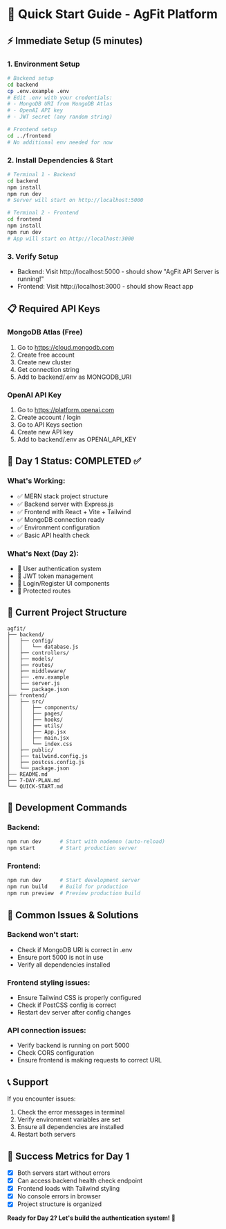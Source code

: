 # 🚀 Quick Start Guide - AgFit Platform

## ⚡ **Immediate Setup (5 minutes)**

### **1. Environment Setup**
```bash
# Backend setup
cd backend
cp .env.example .env
# Edit .env with your credentials:
# - MongoDB URI from MongoDB Atlas
# - OpenAI API key
# - JWT secret (any random string)

# Frontend setup  
cd ../frontend
# No additional env needed for now
```

### **2. Install Dependencies & Start**
```bash
# Terminal 1 - Backend
cd backend
npm install
npm run dev
# Server will start on http://localhost:5000

# Terminal 2 - Frontend  
cd frontend
npm install
npm run dev
# App will start on http://localhost:3000
```

### **3. Verify Setup**
- Backend: Visit http://localhost:5000 - should show "AgFit API Server is running!"
- Frontend: Visit http://localhost:3000 - should show React app

## 📋 **Required API Keys**

### **MongoDB Atlas (Free)**
1. Go to https://cloud.mongodb.com
2. Create free account
3. Create new cluster
4. Get connection string
5. Add to backend/.env as MONGODB_URI

### **OpenAI API Key**
1. Go to https://platform.openai.com
2. Create account / login
3. Go to API Keys section
4. Create new API key
5. Add to backend/.env as OPENAI_API_KEY

## 🎯 **Day 1 Status: COMPLETED ✅**

### **What's Working:**
- ✅ MERN stack project structure
- ✅ Backend server with Express.js
- ✅ Frontend with React + Vite + Tailwind
- ✅ MongoDB connection ready
- ✅ Environment configuration
- ✅ Basic API health check

### **What's Next (Day 2):**
- 🔄 User authentication system
- 🔄 JWT token management
- 🔄 Login/Register UI components
- 🔄 Protected routes

## 📁 **Current Project Structure**
```
agfit/
├── backend/
│   ├── config/
│   │   └── database.js
│   ├── controllers/
│   ├── models/
│   ├── routes/
│   ├── middleware/
│   ├── .env.example
│   ├── server.js
│   └── package.json
├── frontend/
│   ├── src/
│   │   ├── components/
│   │   ├── pages/
│   │   ├── hooks/
│   │   ├── utils/
│   │   ├── App.jsx
│   │   ├── main.jsx
│   │   └── index.css
│   ├── public/
│   ├── tailwind.config.js
│   ├── postcss.config.js
│   └── package.json
├── README.md
├── 7-DAY-PLAN.md
└── QUICK-START.md
```

## 🔧 **Development Commands**

### **Backend:**
```bash
npm run dev      # Start with nodemon (auto-reload)
npm start        # Start production server
```

### **Frontend:**
```bash
npm run dev      # Start development server
npm run build    # Build for production
npm run preview  # Preview production build
```

## 🐛 **Common Issues & Solutions**

### **Backend won't start:**
- Check if MongoDB URI is correct in .env
- Ensure port 5000 is not in use
- Verify all dependencies installed

### **Frontend styling issues:**
- Ensure Tailwind CSS is properly configured
- Check if PostCSS config is correct
- Restart dev server after config changes

### **API connection issues:**
- Verify backend is running on port 5000
- Check CORS configuration
- Ensure frontend is making requests to correct URL

## 📞 **Support**
If you encounter issues:
1. Check the error messages in terminal
2. Verify environment variables are set
3. Ensure all dependencies are installed
4. Restart both servers

## 🎯 **Success Metrics for Day 1**
- [x] Both servers start without errors
- [x] Can access backend health check endpoint
- [x] Frontend loads with Tailwind styling
- [x] No console errors in browser
- [x] Project structure is organized

**Ready for Day 2? Let's build the authentication system! 🚀**
